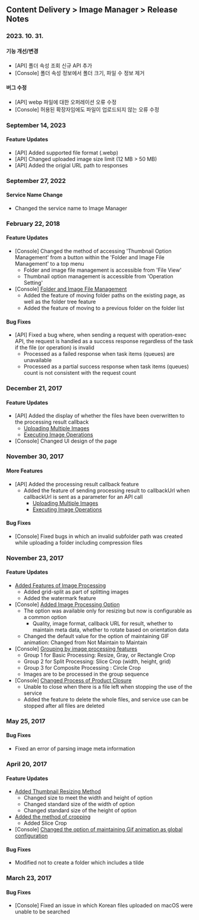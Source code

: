 ## Content Delivery > Image Manager > Release Notes

### 2023. 10. 31.
#### 기능 개선/변경
* [API] 폴더 속성 조회 신규 API 추가
* [Console] 폴더 속성 정보에서 폴더 크기, 파일 수 정보 제거
#### 버그 수정
* [API] webp 파일에 대한 오퍼레이션 오류 수정
* [Console] 허용된 확장자임에도 파일이 업로드되지 않는 오류 수정

### September 14, 2023
#### Feature Updates
* [API] Added supported file format (.webp)
* [API] Changed uploaded image size limit (12 MB > 50 MB)
* [API] Added the origial URL path to responses

### September 27, 2022
#### Service Name Change
* Changed the service name to Image Manager

### February 22, 2018
#### Feature Updates
* [Console] Changed the method of accessing 'Thumbnail Option Management' from a button within the 'Folder and Image File Management' to a top menu
	* Folder and image file management is accessible from 'File View'
	* Thumbnail option management is accessible from 'Operation Setting'
* [Console] [Folder and Image File Management](./console-guide/#_1)
	* Added the feature of moving folder paths on the existing page, as well as the folder tree feature
	* Added the feature of moving to a previous folder on the folder list

#### Bug Fixes
* [API] Fixed a bug where, when sending a request with operation-exec API, the request is handled as a success response regardless of the task if the file (or operation) is invalid
	* Processed as a failed response when task items (queues) are unavailable
	* Processed as a partial success response when task items (queues) count is not consistent with the request count

### December 21, 2017
#### Feature Updates
* [API] Added the display of whether the files have been overwritten to the processing result callback
	* [Uploading Multiple Images](./api-guide/#_16)
	* [Executing Image Operations](./api-guide/#_37)
* [Console] Changed UI design of the page

### November 30, 2017
#### More Features
* [API] Added the processing result callback feature
	* Added the feature of sending processing result to callbackUrl when callbackUrl is sent as a parameter for an API call
		* [Uploading Multiple Images](./api-guide/#_16)
		* [Executing Image Operations](./api-guide/#_37)

#### Bug Fixes
* [Console] Fixed bugs in which an invalid subfolder path was created while uploading a folder including compression files

### November 23, 2017
#### Feature Updates
* [Added Features of Image Processing](./api-guide/#_25)
	* Added grid-split as part of splitting images
	* Added the watermark feature
* [Console] [Added Image Processing Option](./console-guide/#_10)
	* The option was available only for resizing but now is configurable as a common option
		* Quality, image format, callback URL for result, whether to maintain meta data, whether to rotate based on orientation data
	* Changed the default value for the option of maintaining GIF animation: Changed from Not Maintain to Maintain
* [Console] [Grouping by image processing features](./console-guide/#_10)
	* Group 1 for Basic Processing: Resize, Gray, or Rectangle Crop
	* Group 2 for Split Processing: Slice Crop (width, height, grid)
	* Group 3 for Composite Processing : Circle Crop
	* Images are to be processed in the group sequence
* [Console] [Changed Process of Product Closure](./console-guide/#_8)
	* Unable to close when there is a file left when stopping the use of the service
	* Added the feature to delete the whole files, and service use can be stopped after all files are deleted

### May 25, 2017
#### Bug Fixes
* Fixed an error of parsing image meta information

### April 20, 2017
#### Feature Updates
* [Added Thumbnail Resizing Method](./console-guide/#_10)
	* Changed size to meet the width and height of option
	* Changed standard size of the width of option
	* Changed standard size of the height of option
* [Added the method of cropping](./console-guide/#_10)
	* Added Slice Crop
* [Console] [Changed the option of maintaining Gif animation as global configuration](./console-guide/#_10)

#### Bug Fixes
* Modified not to create a folder which includes a tilde

### March 23, 2017
#### Bug Fixes
* [Console] Fixed an issue in which Korean files uploaded on macOS were unable to be searched 
